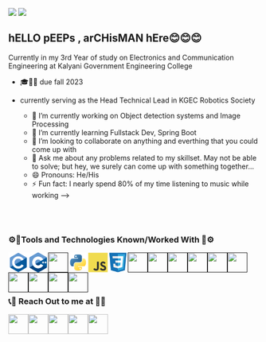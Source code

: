 <img src="https://giffiles.alphacoders.com/209/209661.gif" width="280" heigth="420"/> <img src="https://c.tenor.com/-K2MPdlOsxkAAAAC/digital-welcome.gif" heigth="420" width="280"/> 

## hELLO pEEPs , arCHisMAN hEre😊😊😊

 Currently in my 3rd Year of study on Electronics and Communication Engineering at Kalyani Government Engineering College <br>
- 🎓👨‍🎓 due fall 2023 <br>
- currently serving as the Head Technical Lead in KGEC Robotics Society <br>
                  
   - 🔭 I’m currently working on Object detection systems and Image Processing
   - 🌱 I’m currently learning Fullstack Dev, Spring Boot
   - 👯 I’m looking to collaborate on anything and everthing that you could come up with
   - 💬 Ask me about any problems related to my skillset. May not be able to solve; but hey, we surely can come up with something together...
   - 😄 Pronouns: He/His
   - ⚡ Fun fact: I nearly spend 80% of my time listening to music while working 
-->

<br>
<br>

### ⚙️🔧Tools and Technologies Known/Worked With  🔧⚙️ <br/>
[<img align = "left" width = "40px" height = "40px" src = "https://github.com/devicons/devicon/blob/master/icons/c/c-original.svg"/>]()
[<img align = "left" width = "40px" height = "40px" src = "https://github.com/devicons/devicon/blob/master/icons/cplusplus/cplusplus-original.svg"/>]()
[<img align = "left" width = "40px" height = "40px" src = "https://cdn.jsdelivr.net/gh/devicons/devicon/icons/java/java-original-wordmark.svg"/>]()
[<img align = "left" width = "40px" height = "40px" src = "https://github.com/devicons/devicon/blob/master/icons/python/python-original.svg"/>]()
[<img align = "left" width = "40px" height = "40px" src = "https://github.com/devicons/devicon/blob/master/icons/javascript/javascript-original.svg"/>]()
[<img align = "left" width="40px" height="40px" src="https://github.com/devicons/devicon/blob/master/icons/css3/css3-original.svg"/>]()
[<img align = "left" width = "40px" height = "40px" src = "https://cdn.jsdelivr.net/gh/devicons/devicon/icons/php/php-plain.svg"/>]()
[<img align = "left" width = "40px" height = "40px" src = "https://cdn.jsdelivr.net/gh/devicons/devicon/icons/html5/html5-original-wordmark.svg"/>]()
[<img align = "left" width = "40px" height = "40px" src = "https://cdn.jsdelivr.net/gh/devicons/devicon/icons/tensorflow/tensorflow-original.svg"/>]()
[<img align = "left" width = "40px" height = "40px" src = "https://cdn.jsdelivr.net/gh/devicons/devicon/icons/opencv/opencv-original.svg"/>]()
[<img align = "left" width = "40px" height = "40px" src = "https://cdn.jsdelivr.net/gh/devicons/devicon/icons/vscode/vscode-original.svg"/>]()
[<img align = "left" width = "40px" height = "40px" src = "https://cdn.jsdelivr.net/gh/devicons/devicon/icons/arduino/arduino-original.svg"/>]()
[<img align = "left" width = "40px" height = "40px" src = "https://cdn.jsdelivr.net/gh/devicons/devicon/icons/git/git-original.svg"/>]()
[<img align = "left" width = "40px" height = "40px" src = "https://cdn.jsdelivr.net/gh/devicons/devicon/icons/aftereffects/aftereffects-original.svg"/>]()
[<img align = "left" width = "40px" height = "40px" src = "https://cdn.jsdelivr.net/gh/devicons/devicon/icons/photoshop/photoshop-line.svg"/>]()
[<img align = "left" width = "40px" height = "40px" src = "https://cdn.jsdelivr.net/gh/devicons/devicon/icons/premierepro/premierepro-original.svg"/>]() <br />

<br>
<br>

### 📞📧  Reach Out to me at  📧📞 ###
 [<img align = "left" width = "40px" height = "40px" src = "https://cdn.jsdelivr.net/gh/devicons/devicon/icons/linkedin/linkedin-original.svg"/>](https://www.linkedin.com/in/das-archisman-10027001/)
 [<img align = "left" width = "40px" height = "40px" src = "https://cdn.jsdelivr.net/gh/devicons/devicon/icons/twitter/twitter-original.svg"/>](https://twitter.com/Archism07434046)
 [<img align = "left" width = "40px" height = "40px" src = "https://cdn.jsdelivr.net/gh/devicons/devicon/icons/github/github-original.svg"/>](https://github.com/nightKnight112)
 [<img align = "left" width = "40px" height = "40px" src = "https://upload.wikimedia.org/wikipedia/commons/thumb/9/96/Instagram.svg/1200px-Instagram.svg.png"/>](https://www.instagram.com/archisman.das.165/?hl=en)
 [<img align = "left" width = "40px" height = "40px" src = "https://4.bp.blogspot.com/-V7wonDKo0Xo/XEB06ZwAZwI/AAAAAAAAG8A/qwb9DNIlUpYe5GrDmfQyjeFQ9y3MY04RgCK4BGAYYCw/s1600/Gmail%2BLogo.png"/>](archisman112358@gmail.com)
